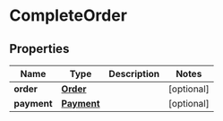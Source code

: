 
# CompleteOrder

## Properties
Name | Type | Description | Notes
------------ | ------------- | ------------- | -------------
**order** | [**Order**](Order.md) |  |  [optional]
**payment** | [**Payment**](Payment.md) |  |  [optional]




